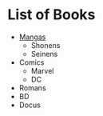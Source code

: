# List of Books

- [Mangas](mangas/mangas.md)
	- Shonens
	- Seinens
- Comics
	- Marvel
	- DC
- Romans
- BD 
- Docus

